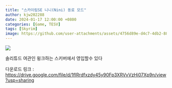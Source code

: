 ```yaml
---
title: "스카이림SE 니니(Nini) 동료 모드"
author: kjw202288
date: 2024-01-17 12:00:00 +0800
categories: [Game, TESV]
tags: [Skyrim]
image: https://github.com/user-attachments/assets/4756d89e-d4c7-4db2-88a8-0a2b55755286
---
```


<img src="https://github.com/user-attachments/assets/4756d89e-d4c7-4db2-88a8-0a2b55755286">


솔리튜드 여관인 윙크하는 스키버에서 영입할수 있다

다운로드 링크 : <https://drive.google.com/file/d/1fIRrdfxzdy45y90Fp3XRVvVzHi07Xp9n/view?usp=sharing>

